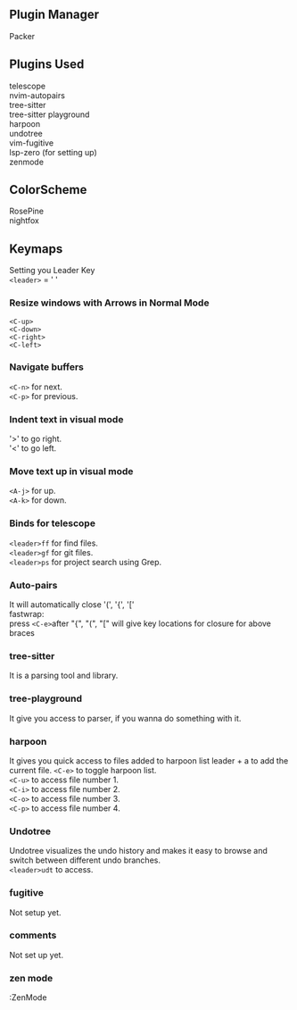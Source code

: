 ## Plugin Manager
Packer

## Plugins Used
telescope <br/>
nvim-autopairs <br/>
tree-sitter <br/>
tree-sitter playground <br/>
harpoon <br/>
undotree <br/>
vim-fugitive <br/>
lsp-zero (for setting up) <br/>
zenmode <br/>

## ColorScheme 
RosePine <br/>
nightfox

## Keymaps

Setting you Leader Key <br>
`<leader>` = ' '

### Resize windows with Arrows in Normal Mode
`<C-up>`<br>
`<C-down>`<br>
`<C-right>`<br>
`<C-left>`

### Navigate buffers
`<C-n>` for next.<br>
`<C-p>` for previous.

### Indent text in visual mode
'>' to go right.<br>
'<' to go left.

### Move text up in visual mode 
`<A-j>` for up.<br>
`<A-k>` for down.<br>

### Binds for telescope
`<leader>ff` for find files.<br>
`<leader>gf` for git files.<br>
`<leader>ps` for project search using Grep.<br>

### Auto-pairs
It will automatically close '(', '{', '[' <br/>
fastwrap:<br>
press `<C-e>`after "{", "(", "[" will give key locations for closure for above braces<br/>

### tree-sitter
It is a parsing tool and library.

### tree-playground
It give you access to parser, if you wanna do something with it.

### harpoon
It gives you quick access to files added to harpoon list
leader + a to add the current file.
`<C-e>` to toggle harpoon list.<br>
`<C-u>` to access file number 1.<br>
`<C-i>` to access file number 2.<br>
`<C-o>` to access file number 3.<br>
`<C-p>` to access file number 4.<br>

### Undotree
Undotree visualizes the undo history and makes it easy to browse and switch between different undo branches.<br/>
`<leader>udt` to access.

### fugitive 
Not setup yet.<br>

### comments
Not set up yet.

### zen mode
:ZenMode